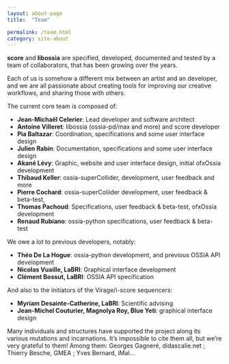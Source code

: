 ```yaml
---
layout: about-page
title:  "Team"

permalink: /team.html
category: site-about
---
```


<strong>score</strong> and <strong>libossia</strong> are specified, developed, documented and tested by a team of collaborators, that has been growing over the years.

Each of us is somehow a different mix between an artist and an developer, and we are all passionate about creating tools for improving our creative workflows, and sharing those with others.

The current core team is composed of:
* <b>Jean-Michaël Celerier</b>: Lead developer and software architect
* <b>Antoine Villeret</b>: libossia (ossia-pd/max and more) and score developer
* <b>Pia Baltazar</b>: Coordination, specifications and some user interface design
* <b>Julien Rabin</b>: Documentation, specifications and some user interface design
* <b>Akané Lévy</b>: Graphic, website and user interface design, initial ofxOssia development
* <b>Thibaud Keller</b>: ossia-superCollider, development, user feedback and more
* <b>Pierre Cochard</b>: ossia-superColiider development, user feedback & beta-test,
* <b>Thomas Pachoud</b>: Specifications, user feedback & beta-test, ofxOssia development
* <b>Renaud Rubiano</b>: ossia-python specifications, user feedback & beta-test

We owe a lot to previous developers, notably:
* <b>Théo De La Hogue</b>: ossia-python development, and previous OSSIA API development
* <b>Nicolas Vuaille, LaBRI</b>: Graphical interface development
* <b>Clément Bossut, LaBRI</b>: OSSIA API specification

And also to the initiators of the Virage/i-score sequencers:
* <b>Myriam Desainte-Catherine, LaBRI</b>: Scientific advising
* <b>Jean-Michel Couturier, Magnolya Roy,  Blue Yeti</b>: graphical interface design

Many individuals and structures have supported the project along its various mutations and incarnations. It’s impossible to cite them all, but we’re very grateful to them!
Among them: Georges Gagneré, didascalie.net ; Thierry Besche, GMEA ; Yves Bernard, iMal…
